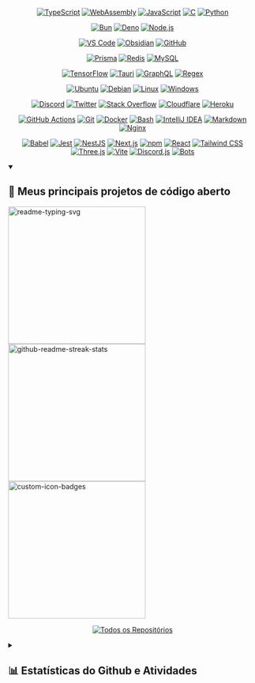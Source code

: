 <!-- Linguagens de Programação -->
<p align="center">
  <a href="https://www.typescriptlang.org/"><img src="https://skillicons.dev/icons?i=ts" alt="TypeScript" /></a>
  <a href="https://webassembly.org/"><img src="https://skillicons.dev/icons?i=wasm" alt="WebAssembly" /></a>
  <a href="https://developer.mozilla.org/en/docs/Web/JavaScript"><img src="https://skillicons.dev/icons?i=js" alt="JavaScript" /></a>
  <a href="https://www.w3schools.com/c/c_intro.php"><img src="https://skillicons.dev/icons?i=c" alt="C" /></a>
  <a href="https://www.python.org/"><img src="https://skillicons.dev/icons?i=py" alt="Python" /></a>
</p>
<!-- Ecossistema JavaScript -->
<p align="center">
  <a href="https://bun.sh/"><img src="https://skillicons.dev/icons?i=bun" alt="Bun" /></a>
  <a href="https://deno.com/"><img src="https://skillicons.dev/icons?i=deno" alt="Deno" /></a>
  <a href="https://nodejs.org"><img src="https://skillicons.dev/icons?i=nodejs" alt="Node.js" /></a>
</p>
<!-- Ferramentas de Desenvolvimento -->
<p align="center">
  <a href="https://code.visualstudio.com/"><img src="https://skillicons.dev/icons?i=vscode" alt="VS Code" /></a>
  <a href="https://obsidian.md/"><img src="https://skillicons.dev/icons?i=obsidian" alt="Obsidian" /></a>
  <a href="https://github.com/"><img src="https://skillicons.dev/icons?i=github" alt="GitHub" /></a>
</p>
<!-- Banco de Dados -->
<p align="center">
  <a href="https://www.prisma.io/"><img src="https://skillicons.dev/icons?i=prisma" alt="Prisma" /></a>
  <a href="https://redis.io/"><img src="https://skillicons.dev/icons?i=redis" alt="Redis" /></a>
  <a href="https://www.mysql.com/"><img src="https://skillicons.dev/icons?i=mysql" alt="MySQL" /></a>
</p>
<!-- Frameworks e Bibliotecas -->
<p align="center">
  <a href="https://www.tensorflow.org"><img src="https://skillicons.dev/icons?i=tensorflow" alt="TensorFlow" /></a>
  <a href="https://v2.tauri.app/"><img src="https://skillicons.dev/icons?i=tauri" alt="Tauri" /></a>
  <a href="https://graphql.org/"><img src="https://skillicons.dev/icons?i=graphql" alt="GraphQL" /></a>
  <a href="https://regexr.com/"><img src="https://skillicons.dev/icons?i=regex" alt="Regex" /></a>
</p>
<!-- Sistemas Operacionais -->
<p align="center">
  <a href="https://ubuntu.com/"><img src="https://skillicons.dev/icons?i=ubuntu" alt="Ubuntu" /></a>
  <a href="https://www.debian.org"><img src="https://skillicons.dev/icons?i=debian" alt="Debian" /></a>
  <a href="https://en.wikipedia.org/wiki/Linux"><img src="https://skillicons.dev/icons?i=linux" alt="Linux" /></a>
  <a href="https://en.wikipedia.org/wiki/Microsoft_Windows"><img src="https://skillicons.dev/icons?i=windows" alt="Windows" /></a>
</p>
<!-- Redes Sociais e Plataformas -->
<p align="center">
  <a href="https://discord.com/"><img src="https://skillicons.dev/icons?i=discord" alt="Discord" /></a>
  <a href="https://x.com/"><img src="https://skillicons.dev/icons?i=twitter" alt="Twitter" /></a>
  <a href="https://stackoverflow.com/"><img src="https://skillicons.dev/icons?i=stackoverflow" alt="Stack Overflow" /></a>
  <a href="https://www.cloudflare.com/"><img src="https://skillicons.dev/icons?i=cloudflare" alt="Cloudflare" /></a>
  <a href="https://www.heroku.com/"><img src="https://skillicons.dev/icons?i=heroku" alt="Heroku" /></a>
</p>
<!-- Outras Ferramentas -->
<p align="center">
  <a href="https://github.com/features/actions"><img src="https://skillicons.dev/icons?i=githubactions" alt="GitHub Actions" /></a>
  <a href="https://git-scm.com/"><img src="https://skillicons.dev/icons?i=git" alt="Git" /></a>
  <a href="https://www.docker.com/"><img src="https://skillicons.dev/icons?i=docker" alt="Docker" /></a>
  <a href="https://pt.wikipedia.org/wiki/Bash"><img src="https://skillicons.dev/icons?i=bash" alt="Bash" /></a>
  <a href="https://www.jetbrains.com/idea/"><img src="https://skillicons.dev/icons?i=idea" alt="IntelliJ IDEA" /></a>
  <a href="https://www.markdownguide.org/"><img src="https://skillicons.dev/icons?i=md" alt="Markdown" /></a>
  <a href="https://nginx.org/"><img src="https://skillicons.dev/icons?i=nginx" alt="Nginx" /></a>
</p>
<!-- Bibliotecas Frontend e Backend -->
<p align="center">
  <a href="https://babeljs.io/"><img src="https://skillicons.dev/icons?i=babel" alt="Babel" /></a>
  <a href="https://jestjs.io/"><img src="https://skillicons.dev/icons?i=jest" alt="Jest" /></a>
  <a href="https://nestjs.com/"><img src="https://skillicons.dev/icons?i=nestjs" alt="NestJS" /></a>
  <a href="https://nextjs.org/"><img src="https://skillicons.dev/icons?i=nextjs" alt="Next.js" /></a>
  <a href="https://skillicons.dev/icons?i=npm"><img src="https://skillicons.dev/icons?i=npm" alt="npm" /></a>
  <a href="https://react.dev/"><img src="https://skillicons.dev/icons?i=react" alt="React" /></a>
  <a href="https://tailwindcss.com/"><img src="https://skillicons.dev/icons?i=tailwind" alt="Tailwind CSS" /></a>
  <a href="https://threejs.org/"><img src="https://skillicons.dev/icons?i=threejs" alt="Three.js" /></a>
  <a href="https://vite.dev/"><img src="https://skillicons.dev/icons?i=vite" alt="Vite" /></a>
  <a href="https://discord.js.org/"><img src="https://skillicons.dev/icons?i=discordjs" alt="Discord.js" /></a>
  <a href="https://discord.com/developers/docs/intro"><img src="https://skillicons.dev/icons?i=bots" alt="Bots" /></a>
</p>



<details open> 
  <summary><h2>📘 Meus principais projetos de código aberto</h2></summary>

  <!-- Repo info cards - https://github.com/anuraghazra/github-readme-stats -->
  <p align="left">
    <a href="https://github.com/Ashu11-A/Ashu_eggs"><img width="278" src="https://github-readme-stats.vercel.app/api/pin/?username=Ashu11-A&repo=Ashu_eggs&theme=transparent&show_icons=false&title_color=63fbf2&icon_color=fff" alt="readme-typing-svg"></a>
    <a href="https://github.com/Next-Panel/Jexactyl-BR"><img width="278" src="https://github-readme-stats.vercel.app/api/pin/?username=Next-Panel&repo=Jexactyl-BR&theme=transparent&show_icons=false&title_color=63fbf2&icon_color=fff" alt="github-readme-streak-stats"></a>
    <a href="https://github.com/Ashu11-A/PaymentBot"><img width="278" src="https://github-readme-stats.vercel.app/api/pin?username=Ashu11-A&repo=PaymentBot&theme=transparent&show_icons=false&title_color=63fbf2&icon_color=fff" alt="custom-icon-badges"></a>
  </p>

  <p align="center">
    <a href="https://github.com/Ashu11-A?tab=repositories&sort=stargazers">
      <img alt="Todos os Repositórios" title="Todos os Repositórios" src="https://custom-icon-badges.demolab.com/badge/-Click%20Aqui%20Para%20Ver%20Todos%20Os%20Meus%20Repos-161B22?style=for-the-badge&logoColor=white&logo=repo"/>
    </a>
  <p>
</details>
<details>
  <summary><h2>📊 Estatísticas do Github e Atividades</h2></summary>
  <!-- GitHub Readme Streak Stats - https://github.com/anuraghazra/github-readme-stats -->
  <h3>🧑‍💻 Estatísticas de Linguagem</h3>
  <p>
    <img alt="Ashu11-A streak" src="https://github-readme-stats.vercel.app/api/top-langs?username=Ashu11-A&theme=transparent&layout=compact&langs_count=20&hide_border=true&card_width=490&title_color=63fbf2&icon_color=fff"/>
  </p>
  <h3>🔥 Estatísticas Streak</h3>
  <p>
    <img title="🔥 Get streak stats for your profile at git.io/streak-stats" alt="Ashu11-A streak" src="https://streak-stats.demolab.com/?user=Ashu11-A&theme=transparent&hide_border=true&locale=pt_BR&date_format=j%20M%5B%20Y%5D&mode=weekly"/>
  </p>

  <h3>💻 Estatísticas de perfil do GitHub</h3>

  <!-- https://github.com/anuraghazra/github-readme-stats -->

  <p>
    <img alt="Estatísticas de Github de Ashu11-A" src="https://github-readme-stats.vercel.app/api/?username=Ashu11-A&theme=transparent&show_icons=true&include_all_commits=true&count_private=true&hide_border=true&title_color=63fbf2&icon_color=fff" height="192px"/>
  </p>
  
  <!-- https://github.com/ashutosh00710/github-readme-activity-graph -->

  [![Ashutosh's github activity graph](https://github-readme-activity-graph.vercel.app/graph?username=Ashu11-A&theme=react-dark)](https://github.com/ashutosh00710/github-readme-activity-graph)

  <h3>⚡ Atividade recente do GitHub</h3>

  <!-- https://github.com/jamesgeorge007/github-activity-readme -->
  <!--START_SECTION:activity-->
  1. ❌ Closed PR [#11](https://github.com/Ashu11-A/Fragment-source/pull/11) in [Ashu11-A/Fragment-source](https://github.com/Ashu11-A/Fragment-source)
  2. 🎉 Merged PR [#11](https://github.com/Ashu11-A/Transpiler-JS-Shell/pull/11) in [Ashu11-A/Transpiler-JS-Shell](https://github.com/Ashu11-A/Transpiler-JS-Shell)
  3. 🎉 Merged PR [#12](https://github.com/Ashu11-A/Transpiler-JS-Shell/pull/12) in [Ashu11-A/Transpiler-JS-Shell](https://github.com/Ashu11-A/Transpiler-JS-Shell)
  4. 🎉 Merged PR [#10](https://github.com/Ashu11-A/Transpiler-JS-Shell/pull/10) in [Ashu11-A/Transpiler-JS-Shell](https://github.com/Ashu11-A/Transpiler-JS-Shell)
  5. 🎉 Merged PR [#9](https://github.com/Ashu11-A/Transpiler-JS-Shell/pull/9) in [Ashu11-A/Transpiler-JS-Shell](https://github.com/Ashu11-A/Transpiler-JS-Shell)
  <!--END_SECTION:activity-->

</details>
